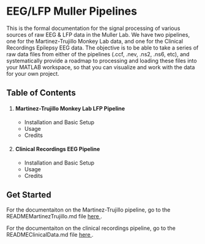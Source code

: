 # EEG/LFP Muller Pipelines

This is the formal documentation for the signal processing of various sources of raw EEG & LFP data in the Muller Lab. We have two pipelines, one for the Martinez-Trujillo Monkey Lab data, and one for the Clinical Recordings Epilepsy EEG data. The objective is to be able to take a series of raw data files from either of the pipelines (.ccf, .nev, .ns2, .ns6, etc), and systematically provide a roadmap to processing and loading these files into your MATLAB workspace, so that you can visualize and work with the data for your own project.


## Table of Contents

<ol> 
  <li> <h4> Martinez-Trujillo Monkey Lab LFP Pipeline </h4> </li>
  <ul> 
    <li>Installation and Basic Setup</li>
    <li> Usage </li>
    <li> Credits </li>
  </ul>
<li> <h4>  Clinical Recordings EEG Pipeline   </h4> </li>
    <ul> 
    <li>Installation and Basic Setup</li>
    <li> Usage </li>
    <li> Credits </li>
  </ul>
</ol> 


## Get Started

<p> For the documentaiton on the Martinez-Trujillo pipeline, go to the READMEMartinezTrujillo.md file <a href="https://github.com/JamieWCGraham/MullerPipelines/blob/main/READMEMartinezTrujillo.md"> here </a>. </p> 
<p> For the documentaiton on the clinical recordings pipeline, go to the READMEClinicalData.md file <a href="https://github.com/JamieWCGraham/MullerPipelines/blob/main/READMEClinicalData.md"> here </a> .</p>



